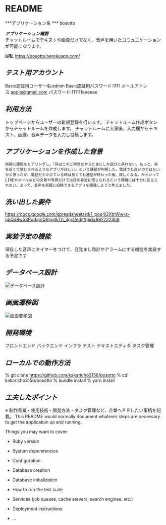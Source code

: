 # README
***アプリケーション名	***
bosotto

***アプリケーション概要***	
チャットルームでテキストや画像だけでなく、音声を用いたコミュニケーションが可能になります。

***URL***
 https://bosotto.herokuapp.com/

***テスト用アカウント***
---------------------------------------	
Basic認証用ユーザー名:admin
Basic認証用パスワード:1111
メールアドレス:apple@gmail.com 
パスワード:111111eeeeee

***利用方法***
---------------------------------------
トップページからユーザーの新規登録を行います。
チャットルーム作成ボタンからチャットルームを作成します。
チャットルームに入室後、入力欄からテキスト、画像、音声データを入力し投稿します。

***アプリケーションを作成した背景***
---------------------------------------
	両親に課題をヒアリングし、「孫はこのご時世だからたまにしか遊びに来れない。もっと、孫を近くで感じられるようなアプリがほしい」という課題が判明した。電話でも良いのではないかと思ったが、電話だとかけている時は良くても通話が終わった後、寂しくなる。かといってLINEやメールなどの文章や写真だけでは孫を身近に感じられるという課題には十分に応えられない。よって、音声を気軽に投稿できるアプリを開発しようと考えました。

***洗い出した要件***
---------------------------------------
https://docs.google.com/spreadsheets/d/1_poq4j2XtnWw-z-qbQd8w53PudogIQ6lgqtkTh_3gcI/edit#gid=982722306

***実装予定の機能***	
---------------------------------------
保存した音声にタイマーをつけて、目覚まし時計やアラームにする機能を実装する予定です

***データベース設計***	
---------------------------------------
![データベース設計](https://user-images.githubusercontent.com/94548036/180713630-96e042b1-1c4f-455b-93ae-bccbda900814.png)

***画面遷移図***	
---------------------------------------

![画面変移図](https://user-images.githubusercontent.com/94548036/180713940-91efaf81-7aee-4521-819d-3ef0bf97651c.png)

***開発環境***
---------------------------------------
フロントエンド
バックエンド
インフラ
テスト
テキストエディタ
タスク管理

***ローカルでの動作方法***
---------------------------------------
% git clone https://github.com/kakaricho3156/bosotto
% cd kakaricho3156/bosotto
% bundle install
% yarn install

***工夫したポイント***
---------------------------------------
※	制作背景・使用技術・開発方法・タスク管理など、企業へＰＲしたい事柄を記載。
This README would normally document whatever steps are necessary to get the
application up and running.

Things you may want to cover:

* Ruby version

* System dependencies

* Configuration

* Database creation

* Database initialization

* How to run the test suite

* Services (job queues, cache servers, search engines, etc.)

* Deployment instructions

* ...

